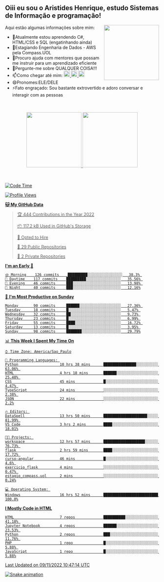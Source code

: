 ## Oiii eu sou o Aristides Henrique, estudo Sistemas de Informação e programação!

<div >
Aqui estão algumas informações sobre mim:<img align="right" height="180em" src="https://user-images.githubusercontent.com/97318481/177042589-45d62122-82a9-4a32-b3a7-87b322825b2f.png">
</div>

- 🌱Atualmente estou aprendendo C#, HTML/CSS e SQL (engatinhando ainda)
- 👯Estagiando Engenharia de Dados - AWS pela Compass.UOL
- 🤔Procuro ajuda com mentores que possam me instruir para um aprendizado eficiente
- 💬Pergunte-me sobre QUALQUER COISA!!!
- 📫Como chegar até mim:
  <a href="https://www.instagram.com/aryhenry/" target="_blank">
  <img src="https://img.shields.io/badge/-Instagram-%23E4405F?style=for-the-badge&logo=instagram&logoColor=black" height="20px">
  </a>
  <a href="https://www.linkedin.com/in/aristides-henrique/" target="_blank">
  <img src="https://img.shields.io/badge/-LinkedIn-%230077B5?style=for-the-badge&logo=linkedin&logoColor=black" height="20px">
  </a> 
  <a href="mailto:arihenriqueuna@gmail.com">
  <img src="https://img.shields.io/badge/-Gmail-%23333?style=for-the-badge&logo=gmail&logoColor=white" height="20px">
  </a>
- 😄Pronomes:ELE/DELE
- ⚡Fato engraçado: Sou bastante extrovertido e adoro conversar e interagir com as pessoas
<br/>
<br/>
<div align="center">
  <a href="https://github.com/arihenrique">
  <img height="180em" src="https://github-readme-stats.vercel.app/api?username=arihenrique&show_icons=true&theme=dracula&include_all_commits=true&count_private=true"/>
  <img height="180em" src="https://github-readme-stats.vercel.app/api/top-langs/?username=arihenrique&layout=compact&langs_count=7&theme=dracula"/>
</div><br/><br/>

<!--START_SECTION:waka-->
![Code Time](http://img.shields.io/badge/Code%20Time-273%20hrs%208%20mins-blue)

![Profile Views](http://img.shields.io/badge/Profile%20Views-11-blue)

**🐱 My GitHub Data** 

> 🏆 444 Contributions in the Year 2022
 > 
> 📦 117.2 kB Used in GitHub's Storage 
 > 
> 💼 Opted to Hire
 > 
> 📜 29 Public Repositories 
 > 
> 🔑 2 Private Repositories  
 > 
**I'm an Early 🐤** 

```text
🌞 Morning    126 commits    █████████░░░░░░░░░░░░░░░░   38.3% 
🌇 Daytime    117 commits    █████████░░░░░░░░░░░░░░░░   35.56% 
🌃 Evening    46 commits     ███░░░░░░░░░░░░░░░░░░░░░░   13.98% 
🌙 Night      40 commits     ███░░░░░░░░░░░░░░░░░░░░░░   12.16%

```
📅 **I'm Most Productive on Sunday** 

```text
Monday       90 commits     ██████░░░░░░░░░░░░░░░░░░░   27.36% 
Tuesday      18 commits     █░░░░░░░░░░░░░░░░░░░░░░░░   5.47% 
Wednesday    32 commits     ██░░░░░░░░░░░░░░░░░░░░░░░   9.73% 
Thursday     23 commits     █░░░░░░░░░░░░░░░░░░░░░░░░   6.99% 
Friday       55 commits     ████░░░░░░░░░░░░░░░░░░░░░   16.72% 
Saturday     13 commits     █░░░░░░░░░░░░░░░░░░░░░░░░   3.95% 
Sunday       98 commits     ███████░░░░░░░░░░░░░░░░░░   29.79%

```


📊 **This Week I Spent My Time On** 

```text
⌚︎ Time Zone: America/Sao_Paulo

💬 Programming Languages: 
Python                   10 hrs 38 mins      ███████████████░░░░░░░░░░   63.06% 
HTML                     4 hrs 18 mins       ██████░░░░░░░░░░░░░░░░░░░   25.48% 
CSS                      45 mins             █░░░░░░░░░░░░░░░░░░░░░░░░   4.47% 
TypeScript               24 mins             ░░░░░░░░░░░░░░░░░░░░░░░░░   2.38% 
JSON                     22 mins             ░░░░░░░░░░░░░░░░░░░░░░░░░   2.2%

🔥 Editors: 
DataSpell                13 hrs 50 mins      ████████████████████░░░░░   81.99% 
VS Code                  3 hrs 2 mins        ████░░░░░░░░░░░░░░░░░░░░░   18.01%

🐱‍💻 Projects: 
workspace                12 hrs 57 mins      ███████████████████░░░░░░   76.73% 
flask                    2 hrs 59 mins       ████░░░░░░░░░░░░░░░░░░░░░   17.72% 
curso-angular            46 mins             █░░░░░░░░░░░░░░░░░░░░░░░░   4.6% 
exercicio_flask          4 mins              ░░░░░░░░░░░░░░░░░░░░░░░░░   0.47% 
estagio_compass.uol      2 mins              ░░░░░░░░░░░░░░░░░░░░░░░░░   0.24%

💻 Operating System: 
Windows                  16 hrs 52 mins      █████████████████████████   100.0%

```

**I Mostly Code in HTML** 

```text
HTML                     7 repos             ██████████░░░░░░░░░░░░░░░   41.18% 
Jupyter Notebook         4 repos             ██████░░░░░░░░░░░░░░░░░░░   23.53% 
Python                   2 repos             ███░░░░░░░░░░░░░░░░░░░░░░   11.76% 
PHP                      1 repo              █░░░░░░░░░░░░░░░░░░░░░░░░   5.88% 
JavaScript               1 repo              █░░░░░░░░░░░░░░░░░░░░░░░░   5.88%

```



 Last Updated on 09/11/2022 10:47:14 UTC
<!--END_SECTION:waka-->

![Snake animation](https://github.com/arihenrique/arihenrique/blob/output/github-contribution-grid-snake.svg)

